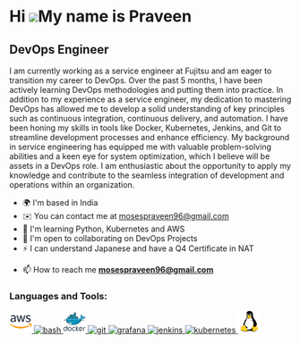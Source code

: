 Hi ![](https://user-images.githubusercontent.com/18350557/176309783-0785949b-9127-417c-8b55-ab5a4333674e.gif)My name is Praveen
===============================================================================================================================

DevOps Engineer
---------------

I am currently working as a service engineer at Fujitsu and am eager to transition my career to DevOps. Over the past 5 months, I have been actively learning DevOps methodologies and putting them into practice. In addition to my experience as a service engineer, my dedication to mastering DevOps has allowed me to develop a solid understanding of key principles such as continuous integration, continuous delivery, and automation. I have been honing my skills in tools like Docker, Kubernetes, Jenkins, and Git to streamline development processes and enhance efficiency. My background in service engineering has equipped me with valuable problem-solving abilities and a keen eye for system optimization, which I believe will be assets in a DevOps role. I am enthusiastic about the opportunity to apply my knowledge and contribute to the seamless integration of development and operations within an organization.

* 🌍  I'm based in India
* ✉️  You can contact me at [mosespraveen96@gmail.com](mailto:mosespraveen96@gmail.com)
* 🧠  I'm learning Python, Kubernetes and AWS
* 🤝  I'm open to collaborating on DevOps Projects
* ⚡  I can understand Japanese and have a Q4 Certificate in NAT

- 📫 How to reach me **mosespraveen96@gmail.com**


<p align="left">
</p>

<h3 align="left">Languages and Tools:</h3>
<p align="left"> <a href="https://aws.amazon.com" target="_blank" rel="noreferrer"> <img src="https://raw.githubusercontent.com/devicons/devicon/master/icons/amazonwebservices/amazonwebservices-original-wordmark.svg" alt="aws" width="40" height="40"/> </a> <a href="https://www.gnu.org/software/bash/" target="_blank" rel="noreferrer"> <img src="https://www.vectorlogo.zone/logos/gnu_bash/gnu_bash-icon.svg" alt="bash" width="40" height="40"/> </a> <a href="https://www.docker.com/" target="_blank" rel="noreferrer"> <img src="https://raw.githubusercontent.com/devicons/devicon/master/icons/docker/docker-original-wordmark.svg" alt="docker" width="40" height="40"/> </a> <a href="https://git-scm.com/" target="_blank" rel="noreferrer"> <img src="https://www.vectorlogo.zone/logos/git-scm/git-scm-icon.svg" alt="git" width="40" height="40"/> </a> <a href="https://grafana.com" target="_blank" rel="noreferrer"> <img src="https://www.vectorlogo.zone/logos/grafana/grafana-icon.svg" alt="grafana" width="40" height="40"/> </a> <a href="https://www.jenkins.io" target="_blank" rel="noreferrer"> <img src="https://www.vectorlogo.zone/logos/jenkins/jenkins-icon.svg" alt="jenkins" width="40" height="40"/> </a> <a href="https://kubernetes.io" target="_blank" rel="noreferrer"> <img src="https://www.vectorlogo.zone/logos/kubernetes/kubernetes-icon.svg" alt="kubernetes" width="40" height="40"/> </a> <a href="https://www.linux.org/" target="_blank" rel="noreferrer"> <img src="https://raw.githubusercontent.com/devicons/devicon/master/icons/linux/linux-original.svg" alt="linux" width="40" height="40"/> </a> </p>
